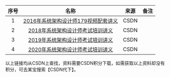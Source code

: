 ﻿
| 序号 |                                              名称                                              | 来源 |        备注        |
|:----:|:----------------------------------------------------------------------------------------------:|:----:|:------------------:|
|   1  | [2016年系统架构设计师179视频配套讲义](https://download.csdn.net/download/qq_34850441/10638549) | CSDN |                    |
|   2  |  [2018年系统架构设计师考试培训讲义](https://download.csdn.net/download/ningshao1945/10628498)  | CSDN |                    |
|   3  |   [2019年系统架构设计师考试培训讲义](https://download.csdn.net/download/b410739945/12351264)   | CSDN |                    |
|   4  |   [2020年系统架构设计师考试培训讲义](https://download.csdn.net/download/daotadefeng/20350855)   | CSDN | |


以上链接均从CSDN上查找，资料需要CSDN积分下载，如需获取以上资料却没有积分，可去某宝搜索【CSDN代下】。
